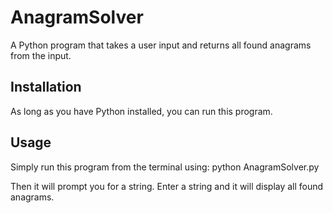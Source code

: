 # AnagramSolver
A Python program that takes a user input and returns all found anagrams from the input.

## Installation
As long as you have Python installed, you can run this program.

## Usage
Simply run this program from the terminal using: python AnagramSolver.py

Then it will prompt you for a string. Enter a string and it will display all found anagrams.

